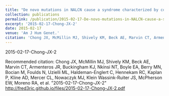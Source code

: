```yaml
---
title: "De novo mutations in NALCN cause a syndrome characterized by congenital contractures of the limbs and face, hypotonia, and developmental delay.""
collection: publications
permalink: /publication/2015-02-17-De-novo-mutations-in-NALCN-cause-a-syndrome-characterized-by-congenital-contractures-of-the-limbs-and-face,-hypotonia,-and-developmental-delay."
excerpt: '2015-02-17-Chong-JX-2'
date: 2015-02-17
venue: 'Am J Hum Genet.'
citation: 'Chong JX, McMillin MJ, Shively KM, Beck AE, Marvin CT, Armenteros JR, Buckingham KJ, Nkinsi NT, Boyle EA, Berry MN, Bocian M, Foulds N, Uzielli ML, Haldeman-Englert C, Hennekam RC, Kaplan P, Kline AD, Mercer CL, Nowaczyk MJ, Klein Wassink-Ruiter JS, McPherson EW, Moreno RA, et al. &quot;2015-02-17-Chong-JX-2&quot; http://fred3ric.github.io/files/2015-02-17-Chong-JX-2.pdf'
---
```

2015-02-17-Chong-JX-2

Recommended citation: Chong JX, McMillin MJ, Shively KM, Beck AE, Marvin CT, Armenteros JR, Buckingham KJ, Nkinsi NT, Boyle EA, Berry MN, Bocian M, Foulds N, Uzielli ML, Haldeman-Englert C, Hennekam RC, Kaplan P, Kline AD, Mercer CL, Nowaczyk MJ, Klein Wassink-Ruiter JS, McPherson EW, Moreno RA, et al. "2015-02-17-Chong-JX-2" http://fred3ric.github.io/files/2015-02-17-Chong-JX-2.pdf